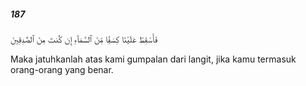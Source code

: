 ##### 187

<span class="ayah">فَأَسْقِطْ عَلَيْنَا كِسَفًۭا مِّنَ ٱلسَّمَآءِ إِن كُنتَ مِنَ ٱلصَّٰدِقِينَ</span>

<span class="ayah_translation">Maka jatuhkanlah atas kami gumpalan dari langit, jika kamu termasuk orang-orang yang benar.</span>
